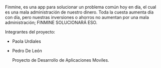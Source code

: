 Finmine, es una app para solucionar un problema común hoy en día, el cual es una mala administración de nuestro dinero. Toda la cuesta aumenta día con día, pero nuestras inversiones o ahorros no aumentan por una mala administración; FINMINE SOLUCIONARÁ ESO.

Integrantes del proyecto:
- Paola Urdiales
- Pedro De León

  Proyecto de Desarrollo de Aplicaciones Moviles.
